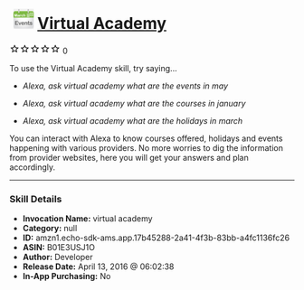 # &nbsp;<img src="skill_icon" alt="Virtual Academy icon" width="36"> [Virtual Academy](http://alexa.amazon.com/#skills/amzn1.echo-sdk-ams.app.17b45288-2a41-4f3b-83bb-a4fc1136fc26)
![0 stars](../../images/ic_star_border_black_18dp_1x.png)![0 stars](../../images/ic_star_border_black_18dp_1x.png)![0 stars](../../images/ic_star_border_black_18dp_1x.png)![0 stars](../../images/ic_star_border_black_18dp_1x.png)![0 stars](../../images/ic_star_border_black_18dp_1x.png) 0

To use the Virtual Academy skill, try saying...

* *Alexa, ask virtual academy what are the events in may*

* *Alexa, ask virtual academy what are the courses in january*

* *Alexa, ask virtual academy what are the holidays in march*

You can interact with Alexa to know courses offered, holidays and events happening with various providers. No more worries to dig the information from provider websites, here you will get your answers and plan accordingly.

***

### Skill Details

* **Invocation Name:** virtual academy
* **Category:** null
* **ID:** amzn1.echo-sdk-ams.app.17b45288-2a41-4f3b-83bb-a4fc1136fc26
* **ASIN:** B01E3USJ1O
* **Author:** Developer
* **Release Date:** April 13, 2016 @ 06:02:38
* **In-App Purchasing:** No
